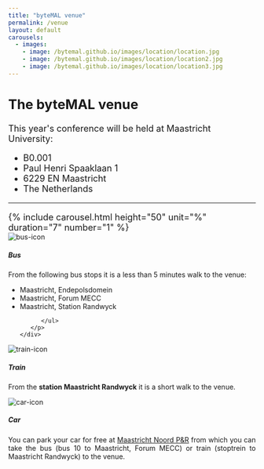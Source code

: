 ```yaml
---
title: "byteMAL venue"
permalink: /venue
layout: default
carousels:
  - images: 
    - image: /bytemal.github.io/images/location/location.jpg
    - image: /bytemal.github.io/images/location/location2.jpg
    - image: /bytemal.github.io/images/location/location3.jpg
---
```


  <div class="col-sm-12 px-3">
	  <div class="jumbotron p-5" style="text-align:left; font-size:18px">
		  <h2><b>The byteMAL venue</b></h2>
		  <p> This year's conference will be held at Maastricht University:
		  <ul>
			  <li>B0.001</li>
			  <li>Paul Henri Spaaklaan 1</li>
			  <li>6229 EN Maastricht</li>
			  <li>The Netherlands</li>
		  </ul>
	          </p>
		  <hr>
		  {% include carousel.html height="50" unit="%" duration="7" number="1" %}
	  </div>
	  
<div class="card-deck text-center">
  <div class="card">
    <img src="/bytemal.github.io/images/Icons/bus-icon.png" class="card-img-top px-4 py-1" alt="bus-icon">
    <div class="card-body">
      <h5 class="card-title">Bus</h5>
      <p class="card-text" style = "text-align: justify"> From the following bus stops it is a less than 5 minutes walk to the venue:
	      <ul style = "text-align: left">
		      <li>Maastricht, Endepolsdomein</li>
		      <li>Maastricht, Forum MECC</li>
		      <li>Maastricht, Station Randwyck</li>
		      
	      </ul>
       </p>
    </div>
  </div>
  <div class="card">
    <img src="/bytemal.github.io/images/Icons/train-icon.png" class="card-img-top px-4 py-1" alt="train-icon">
    <div class="card-body">
      <h5 class="card-title">Train</h5>
      <p class="card-text" style = "text-align: justify"> From the <b>station Maastricht Randwyck</b> it is a short walk to the venue.</p>
    </div>
  </div>
  <div class="card">
    <img src="/bytemal.github.io/images/Icons/car-icon.png" class="card-img-top px-4 py-1" alt="car-icon">
    <div class="card-body">
      <h5 class="card-title">Car</h5>
      <p class="card-text" style = "text-align: justify">You can park your car for free at <a href="https://www.maastrichtbereikbaar.nl/en/info-for-travellers/car/parking-in-maastricht/free-parking-at-pr-noord/">Maastricht Noord P&R</a> from which you can take the bus (bus 10 to Maastricht, Forum MECC) or train (stoptrein to Maastricht Randwyck) to the venue.</p>
    </div>
  </div>
</div>
